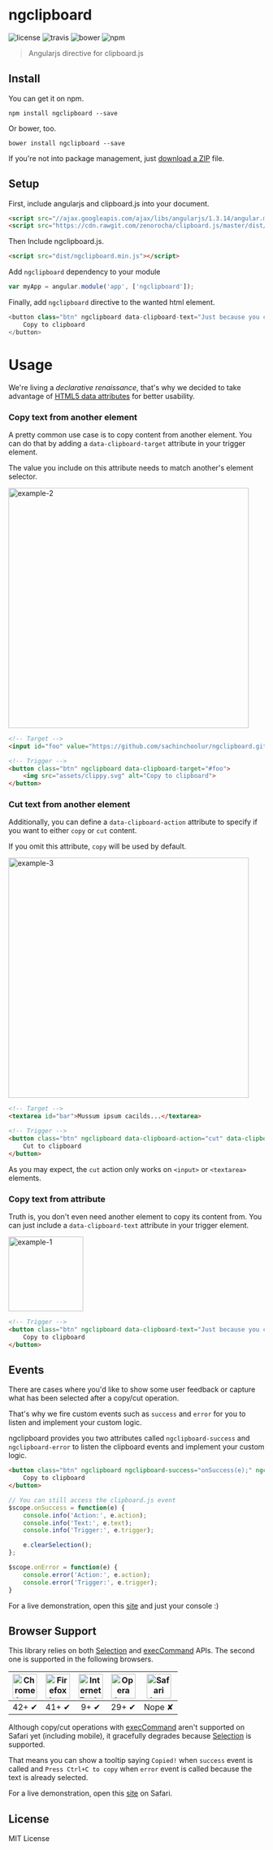 # ngclipboard

![license](https://img.shields.io/npm/l/ngclipboard.svg)
![travis](https://travis-ci.org/sachinchoolur/ngclipboard.svg?branch=master)
![bower](https://img.shields.io/bower/v/ngclipboard.svg)
![npm](https://img.shields.io/npm/v/ngclipboard.svg)

> Angularjs directive for clipboard.js

## Install

You can get it on npm.

```
npm install ngclipboard --save
```

Or bower, too.

```
bower install ngclipboard --save
```

If you're not into package management, just [download a ZIP](https://github.com/sachinchoolur/ngclipboard/archive/master.zip) file.

## Setup

First, include angularjs and clipboard.js into your document. 

```html
<script src="//ajax.googleapis.com/ajax/libs/angularjs/1.3.14/angular.min.js"></script>
<script src="https://cdn.rawgit.com/zenorocha/clipboard.js/master/dist/clipboard.min.js"></script>
```

Then Include ngclipboard.js. 

```html
<script src="dist/ngclipboard.min.js"></script>
```
Add `ngclipboard` dependency to your module
```javascript
var myApp = angular.module('app', ['ngclipboard']);
```

Finally, add `ngclipboard` directive to the wanted html element.

```javascript
<button class="btn" ngclipboard data-clipboard-text="Just because you can doesn't mean you should — clipboard.js">
    Copy to clipboard
</button>
```

# Usage

We're living a _declarative renaissance_, that's why we decided to take advantage of [HTML5 data attributes](https://developer.mozilla.org/en-US/docs/Web/Guide/HTML/Using_data_attributes) for better usability.

### Copy text from another element

A pretty common use case is to copy content from another element. You can do that by adding a `data-clipboard-target` attribute in your trigger element.

The value you include on this attribute needs to match another's element selector.

<a href="https://zenorocha.github.io/clipboard.js/#example-target"><img width="473" alt="example-2" src="https://cloud.githubusercontent.com/assets/398893/9983467/a4946aaa-5fb1-11e5-9780-f09fcd7ca6c8.png"></a>

```html
<!-- Target -->
<input id="foo" value="https://github.com/sachinchoolur/ngclipboard.git">

<!-- Trigger -->
<button class="btn" ngclipboard data-clipboard-target="#foo">
    <img src="assets/clippy.svg" alt="Copy to clipboard">
</button>
```

### Cut text from another element

Additionally, you can define a `data-clipboard-action` attribute to specify if you want to either `copy` or `cut` content.

If you omit this attribute, `copy` will be used by default.

<a href="https://zenorocha.github.io/clipboard.js/#example-action"><img width="473" alt="example-3" src="https://cloud.githubusercontent.com/assets/398893/10000358/7df57b9c-6050-11e5-9cd1-fbc51d2fd0a7.png"></a>

```html
<!-- Target -->
<textarea id="bar">Mussum ipsum cacilds...</textarea>

<!-- Trigger -->
<button class="btn" ngclipboard data-clipboard-action="cut" data-clipboard-target="#bar">
    Cut to clipboard
</button>
```

As you may expect, the `cut` action only works on `<input>` or `<textarea>` elements.

### Copy text from attribute

Truth is, you don't even need another element to copy its content from. You can just include a `data-clipboard-text` attribute in your trigger element.

<a href="https://zenorocha.github.io/clipboard.js/#example-text"><img width="147" alt="example-1" src="https://cloud.githubusercontent.com/assets/398893/10000347/6e16cf8c-6050-11e5-9883-1c5681f9ec45.png"></a>

```html
<!-- Trigger -->
<button class="btn" ngclipboard data-clipboard-text="Just because you can doesn't mean you should — clipboard.js">
    Copy to clipboard
</button>
```

## Events

There are cases where you'd like to show some user feedback or capture what has been selected after a copy/cut operation.

That's why we fire custom events such as `success` and `error` for you to listen and implement your custom logic.

ngclipboard provides you two attributes called `ngclipboard-success` and `ngclipboard-error` to listen the clipboard events and implement your custom logic.

```html
<button class="btn" ngclipboard ngclipboard-success="onSuccess(e);" ngclipboard-error="onError(e);" data-clipboard-text="Just because you can doesn't mean you should — clipboard.js">
    Copy to clipboard
</button>
```

```js
// You can still access the clipboard.js event
$scope.onSuccess = function(e) {
    console.info('Action:', e.action);
    console.info('Text:', e.text);
    console.info('Trigger:', e.trigger);

    e.clearSelection();
};

$scope.onError = function(e) {
    console.error('Action:', e.action);
    console.error('Trigger:', e.trigger);
}

```

For a live demonstration, open this [site](https://sachinchoolur.github.io/ngclipboard/) and just your console :)


## Browser Support

This library relies on both [Selection](https://developer.mozilla.org/en-US/docs/Web/API/Selection) and [execCommand](https://developer.mozilla.org/en-US/docs/Web/API/Document/execCommand) APIs. The second one is supported in the following browsers.

| <img src="https://zenorocha.github.io/clipboard.js/assets/images/chrome.png" width="48px" height="48px" alt="Chrome logo"> | <img src="https://zenorocha.github.io/clipboard.js/assets/images/firefox.png" width="48px" height="48px" alt="Firefox logo"> | <img src="https://zenorocha.github.io/clipboard.js/assets/images/ie.png" width="48px" height="48px" alt="Internet Explorer logo"> | <img src="https://zenorocha.github.io/clipboard.js/assets/images/opera.png" width="48px" height="48px" alt="Opera logo"> | <img src="https://zenorocha.github.io/clipboard.js/assets/images/safari.png" width="48px" height="48px" alt="Safari logo"> |
|:---:|:---:|:---:|:---:|:---:|
| 42+ ✔ | 41+ ✔ | 9+ ✔ | 29+ ✔ | Nope ✘ |

Although copy/cut operations with [execCommand](https://developer.mozilla.org/en-US/docs/Web/API/Document/execCommand) aren't supported on Safari yet (including mobile), it gracefully degrades because [Selection](https://developer.mozilla.org/en-US/docs/Web/API/Selection) is supported.

That means you can show a tooltip saying `Copied!` when `success` event is called and `Press Ctrl+C to copy` when `error` event is called because the text is already selected.

For a live demonstration, open this [site](https://sachinchoolur.github.io/ngclipboard/) on Safari.

## License

MIT License
